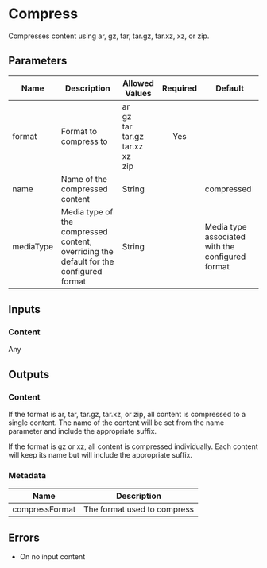 # Compress
Compresses content using ar, gz, tar, tar.gz, tar.xz, xz, or zip.

## Parameters
| Name      | Description                                                                            | Allowed Values                                           |  Required  | Default                                          |
|-----------|----------------------------------------------------------------------------------------|----------------------------------------------------------|:----------:|--------------------------------------------------|
| format    | Format to compress to                                                                  | ar<br/>gz<br/>tar<br/>tar.gz<br/>tar.xz<br/>xz<br/>zip   |    Yes     |                                                  |
| name      | Name of the compressed content                                                         | String                                                   |            | compressed                                       |
| mediaType | Media type of the compressed content, overriding the default for the configured format | String                                                   |            | Media type associated with the configured format |

## Inputs
### Content
Any

## Outputs
### Content
If the format is ar, tar, tar.gz, tar.xz, or zip, all content is compressed to a single content. The name of the content
will be set from the name parameter and include the appropriate suffix.

If the format is gz or xz, all content is compressed individually. Each content will keep its name but will include the
appropriate suffix.

### Metadata
| Name           | Description                 |
|----------------|-----------------------------|
| compressFormat | The format used to compress |

## Errors
- On no input content
